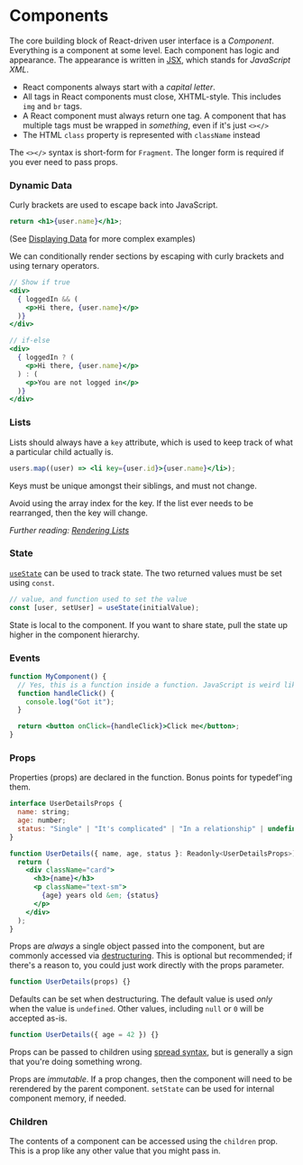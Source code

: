 # Components

The core building block of React-driven user interface is a _Component_.
Everything is a component at some level. Each component has logic and
appearance. The appearance is written in
[JSX](https://www.w3schools.com/react/react_jsx.asp), which stands for
_JavaScript XML_.

- React components always start with a _capital letter_.
- All tags in React components must close, XHTML-style. This includes `img` and
  `br` tags.
- A React component must always return one tag. A component that has multiple
  tags must be wrapped in _something_, even if it's just `<></>`
- The HTML `class` property is represented with `className` instead

The `<></>` syntax is short-form for `Fragment`. The longer form is required if
you ever need to pass props.

### Dynamic Data

Curly brackets are used to escape back into JavaScript.

```jsx
return <h1>{user.name}</h1>;
```

(See [Displaying Data](https://react.dev/learn#displaying-data) for more complex
examples)

We can conditionally render sections by escaping with curly brackets and using
ternary operators.

```jsx
// Show if true
<div>
  { loggedIn && (
    <p>Hi there, {user.name}</p>
  )}
</div>

// if-else
<div>
  { loggedIn ? (
    <p>Hi there, {user.name}</p>
  ) : (
    <p>You are not logged in</p>
  )}
</div>
```

### Lists

Lists should always have a `key` attribute, which is used to keep track of what
a particular child actually is.

```jsx
users.map((user) => <li key={user.id}>{user.name}</li>);
```

Keys must be unique amongst their siblings, and must not change.

Avoid using the array index for the key. If the list ever needs to be
rearranged, then the key will change.

_Further reading: [Rendering Lists](https://react.dev/learn/rendering-lists)_

### State

[`useState`](https://react.dev/reference/react/useState) can be used to track
state. The two returned values must be set using `const`.

```jsx
// value, and function used to set the value
const [user, setUser] = useState(initialValue);
```

State is local to the component. If you want to share state, pull the state up
higher in the component hierarchy.

### Events

```jsx
function MyComponent() {
  // Yes, this is a function inside a function. JavaScript is weird like that.
  function handleClick() {
    console.log("Got it");
  }

  return <button onClick={handleClick}>Click me</button>;
}
```

### Props

Properties (props) are declared in the function. Bonus points for typedef'ing
them.

```jsx
interface UserDetailsProps {
  name: string;
  age: number;
  status: "Single" | "It's complicated" | "In a relationship" | undefined;
}

function UserDetails({ name, age, status }: Readonly<UserDetailsProps>) {
  return (
    <div className="card">
      <h3>{name}</h3>
      <p className="text-sm">
        {age} years old &em; {status}
      </p>
    </div>
  );
}
```

Props are _always_ a single object passed into the component, but are commonly
accessed via
[destructuring](https://developer.mozilla.org/docs/Web/JavaScript/Reference/Operators/Destructuring_assignment#Unpacking_fields_from_objects_passed_as_a_function_parameter).
This is optional but recommended; if there's a reason to, you could just work
directly with the props parameter.

```jsx
function UserDetails(props) {}
```

Defaults can be set when destructuring. The default value is used _only_ when
the value is `undefined`. Other values, including `null` or `0` will be accepted
as-is.

```jsx
function UserDetails({ age = 42 }) {}
```

Props can be passed to children using
[spread syntax](../../languages/javascript/spread.md), but is generally a sign
that you're doing something wrong.

Props are _immutable_. If a prop changes, then the component will need to be
rerendered by the parent component. `setState` can be used for internal
component memory, if needed.

### Children

The contents of a component can be accessed using the `children` prop. This is a
prop like any other value that you might pass in.
